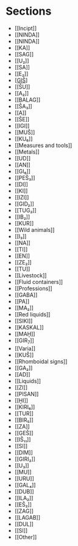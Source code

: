 # Sections

* [[Incipt]]
* [[NINDA]]
* [[NINDA]]
* [[KA]]
* [[SAG]]
* [[U₂]]
* [[SA]]
* [[E₂]]
* [[GIŠ]]
* [[ŠU]]
* [[A₂]]
* [[BALAG]]
* [[ŠA₃]]
* [[A]]
* [[ŠE]]
* [[IGI]]
* [[MUŠ]]
* [[KU₆]]
* [[Measures and tools]]
* [[Metals]]
* [[UD]]
* [[AN]]
* [[GI₆]]
* [[PEŠ₃]]
* [[DI]]
* [[KI]]
* [[IZI]]
* [[GID₂]]
* [[TUG₂]]
* [[IB₂]]
* [[KUR]]
* [[Wild animals]]
* [[I₃]]
* [[NA]]
* [[TI]]
* [[EN]]
* [[ZE₂]]
* [[TU]]
* [[Livestock]]
* [[Fluid containers]]
* [[Professions]]
* [[GABA]]
* [[PA]]
* [[MA₂]]
* [[Red liquids]]
* [[SIKI]]
* [[KASKAL]]
* [[MAḪ]]
* [[GIR<sub>7</sub>]]
* [[Varia]]
* [[KUŠ]]
* [[Rhomboidal signs]]
* [[GA₂]]
* [[AD]]
* [[Liquids]]
* [[ZI]]
* [[PISAN]]
* [[ḪI]]
* [[KIRI₆]]
* [[TUR]]
* [[BIR₅]]
* [[ZA]]
* [[GEŠ]]
* [[IŠ₁₁]]
* [[SI]]
* [[DIM]]
* [[GIRI₂]]
* [[U₃]]
* [[MU]]
* [[URU]]
* [[GAL₄]]
* [[DUB]]
* [[ILA₂]]
* [[EŠ₂]]
* [[ZAG]]
* [[LAGAB]]
* [[DUL]]
* [[SI]]
* [[Other]]


[//begin]: # "Autogenerated link references for markdown compatibility"
[GIŠ]: giš "GIŠ"
[//end]: # "Autogenerated link references"